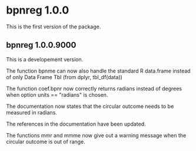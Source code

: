 # bpnreg 1.0.0
This is the first version of the package.

## bpnreg 1.0.0.9000
This is a developement version.

The function bpnme can now also handle the standard R data.frame instead of only Data Frame Tbl (from dplyr, tbl_df(data))

The function coef.bpnr now correctly returns radians instead of degrees when option units == "radians" is chosen.

The documentation now states that the circular outcome needs to be measured in radians.

The references in the documentation have been updated.

The functions mmr and mmme now give out a warning message when the circular outcome is out of range.
